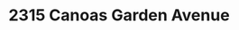 ---
title: 2315 Canoas Garden Avenue
address: 2315 Canoas Garden Ave, San Jose, CA 95125
developer: Sand Hill Property Company
municipality: San Jose
units: 237
phase: Approved
permits:
    MP22-003:
        status: Approved
        initial_date: 2022-07-15
        final_date: 2023-01-10
        apn: [45625005]
        address: 2315 Canoas Garden Ave, San Jose, CA 95125
        description: SB 35 Ministerial Permit to allow the construction of two six-story buildings with up to 237 residential units (100% affordable, with a minimum of 60 units reserved for supportive housing), including State Density Bonus waivers for the elimination of step-back and street-wall requirements and reduced private open space, and the removal of 21 ordinance-sized and two non-ordinance-sized trees on an approximately 2.7-gross acre site.
        names: Steve Lynch w/ Sand Hill Property Company;
geometry: [37.29134732480011, -121.87595342823768]
published: True
---
